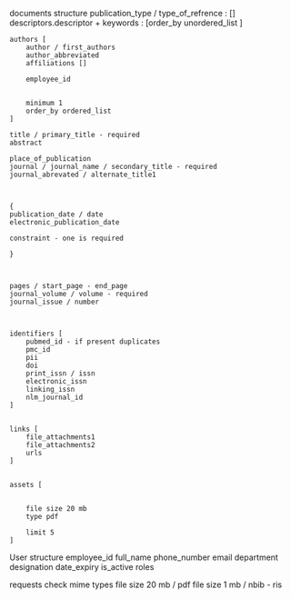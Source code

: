 documents structure
    publication_type / type_of_refrence : []
    descriptors.descriptor + keywords : [order_by unordered_list ]


    authors [
        author / first_authors 
        author_abbreviated
        affiliations []

        employee_id 


        minimum 1
        order_by ordered_list
    ]

    title / primary_title - required
    abstract 

    place_of_publication
    journal / journal_name / secondary_title - required
    journal_abrevated / alternate_title1



    {
    publication_date / date
    electronic_publication_date

    constraint - one is required

    }



    pages / start_page - end_page
    journal_volume / volume - required
    journal_issue / number 



    identifiers [
        pubmed_id - if present duplicates
        pmc_id 
        pii
        doi 
        print_issn / issn 
        electronic_issn 
        linking_issn
        nlm_journal_id
    ]


    links [
        file_attachments1
        file_attachments2
        urls
    ]


    assets [


        file size 20 mb
        type pdf

        limit 5
    ]


User structure
    employee_id
    full_name
    phone_number
    email
    department
    designation
    date_expiry
    is_active
    roles





requests
    check mime types 
    file size 20 mb  / pdf
    file size 1 mb  / nbib - ris 
    

